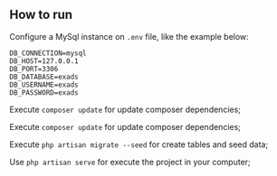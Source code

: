 ## How to run

Configure a MySql instance on ```.env``` file, like the example below:

```
DB_CONNECTION=mysql
DB_HOST=127.0.0.1
DB_PORT=3306
DB_DATABASE=exads
DB_USERNAME=exads
DB_PASSWORD=exads
```

Execute ```composer update``` for update composer dependencies;

Execute ```composer update``` for update composer dependencies;

Execute ```php artisan migrate --seed``` for create tables and seed data;

Use ```php artisan serve``` for execute the project in your computer;
